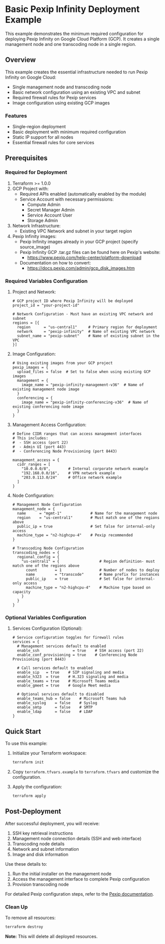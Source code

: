 Basic Pexip Infinity Deployment Example
=====================================

This example demonstrates the minimum required configuration for deploying Pexip Infinity on Google Cloud Platform (GCP). It creates a single management node and one transcoding node in a single region.

## Overview

This example creates the essential infrastructure needed to run Pexip Infinity on Google Cloud:
- Single management node and transcoding node
- Basic network configuration using an existing VPC and subnet
- Required firewall rules for Pexip services
- Image configuration using existing GCP images

### Features

- Single-region deployment
- Basic deployment with minimum required configuration
- Static IP support for all nodes
- Essential firewall rules for core services

## Prerequisites

### Required for Deployment
1. Terraform >= 1.0.0
2. GCP Project with:
   - Required APIs enabled (automatically enabled by the module)
   - Service Account with necessary permissions:
     - Compute Admin
     - Secret Manager Admin
     - Service Account User
     - Storage Admin
3. Network Infrastructure:
   - Existing VPC Network and subnet in your target region
4. Pexip Infinity images:
   - Pexip Infinity images already in your GCP project (specify source_image)
   - Pexip Infinity GCP .tar.gz files can be found here on Pexip's website:
     - https://www.pexip.com/help-center/platform-download
   - Documentation on how to convert:
     - https://docs.pexip.com/admin/gcp_disk_images.htm

### Required Variables Configuration

1. Project and Network:
   ```hcl
   # GCP project ID where Pexip Infinity will be deployed
   project_id = "your-project-id"

   # Network Configuration - Must have an existing VPC network and subnet
   regions = [{
     region      = "us-central1"     # Primary region for deployment
     network     = "pexip-infinity"  # Name of existing VPC network
     subnet_name = "pexip-subnet"    # Name of existing subnet in the VPC
   }]
   ```

2. Image Configuration:
   ```hcl
   # Using existing images from your GCP project
   pexip_images = {
     upload_files = false  # Set to false when using existing GCP images
     management = {
       image_name = "pexip-infinity-management-v36"  # Name of existing management node image
     }
     conferencing = {
       image_name = "pexip-infinity-conferencing-v36"  # Name of existing conferencing node image
     }
   }
   ```

3. Management Access Configuration:
   ```hcl
   # Define CIDR ranges that can access management interfaces
   # This includes:
   #  - SSH access (port 22)
   #  - Admin UI (port 443)
   #  - Conferencing Node Provisioning (port 8443)

   management_access = {
     cidr_ranges = [
       "10.0.0.0/8",        # Internal corporate network example
       "192.168.0.0/16",    # VPN network example
       "203.0.113.0/24"     # Office network example
     ]
   }
   ```

4. Node Configuration:
   ```hcl
   # Management Node Configuration
   management_node = {
     name      = "mgmt-1"             # Name for the management node
     region    = "us-central1"        # Must match one of the regions above
     public_ip = true                 # Set false for internal-only access
     machine_type = "n2-highcpu-4"    # Pexip recommended
   }

   # Transcoding Node Configuration
   transcoding_nodes = {
     regional_config = {
       "us-central1" = {                  # Region definition- must match one of the regions above
         count        = 1                 # Number of nodes to deploy
         name         = "transcode"       # Name prefix for instances
         public_ip    = true              # Set false for internal-only access
         machine_type = "n2-highcpu-4"    # Machine type based on capacity
       }
     }
   }
   ```

### Optional Variables Configuration

1. Services Configuration (Optional):
   ```hcl
   # Service configuration toggles for firewall rules
   services = {
     # Management services default to enabled
     enable_ssh               = true    # SSH access (port 22)
     enable_conf_provisioning = true    # Conferencing Node Provisioning (port 8443)

     # Call services default to enabled
     enable_sip   = true    # SIP signaling and media
     enable_h323  = true    # H.323 signaling and media
     enable_teams = true    # Microsoft Teams media
     enable_gmeet = true    # Google Meet media

     # Optional services default to disabled
     enable_teams_hub = false    # Microsoft Teams hub
     enable_syslog    = false    # Syslog
     enable_smtp      = false    # SMTP
     enable_ldap      = false    # LDAP
   }
   ```

## Quick Start

To use this example:

1. Initialize your Terraform workspace:
   ```bash
   terraform init
   ```

2. Copy `terraform.tfvars.example` to `terraform.tfvars` and customize the configuration.

3. Apply the configuration:
   ```bash
   terraform apply
   ```

## Post-Deployment

After successful deployment, you will receive:
1. SSH key retrieval instructions
2. Management node connection details (SSH and web interface)
3. Transcoding node details
4. Network and subnet information
5. Image and disk information

Use these details to:
1. Run the initial installer on the management node
2. Access the management interface to complete Pexip configuration
3. Provision transcoding node

For detailed Pexip configuration steps, refer to the [Pexip documentation](https://docs.pexip.com/admin/admin_intro.htm).

### Clean Up

To remove all resources:
```bash
terraform destroy
```

**Note:** This will delete all deployed resources.
